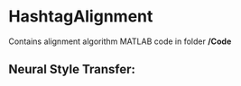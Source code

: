 # HashtagAlignment
Contains alignment algorithm MATLAB code in folder **/Code**

## Neural Style Transfer:

